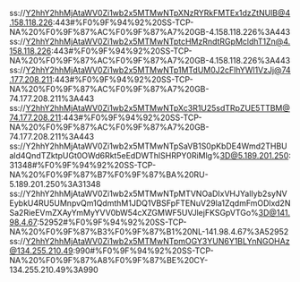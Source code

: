 ss://Y2hhY2hhMjAtaWV0Zi1wb2x5MTMwNTpXNzRYRkFMTEx1dzZtNUlB@4.158.118.226:443#%F0%9F%94%92%20SS-TCP-NA%20%F0%9F%87%AC%F0%9F%87%A7%20GB-4.158.118.226%3A443
ss://Y2hhY2hhMjAtaWV0Zi1wb2x5MTMwNTptcHMzRndtRGpMcldhT1Zn@4.158.118.226:443#%F0%9F%94%92%20SS-TCP-NA%20%F0%9F%87%AC%F0%9F%87%A7%20GB-4.158.118.226%3A443
ss://Y2hhY2hhMjAtaWV0Zi1wb2x5MTMwNTp1MTdUM0J2cFlhYWl1VzJj@74.177.208.211:443#%F0%9F%94%92%20SS-TCP-NA%20%F0%9F%87%AC%F0%9F%87%A7%20GB-74.177.208.211%3A443
ss://Y2hhY2hhMjAtaWV0Zi1wb2x5MTMwNTpXc3R1U25sdTRpZUE5TTBM@74.177.208.211:443#%F0%9F%94%92%20SS-TCP-NA%20%F0%9F%87%AC%F0%9F%87%A7%20GB-74.177.208.211%3A443
ss://Y2hhY2hhMjAtaWV0Zi1wb2x5MTMwNTpSaVB1S0pKbDE4Wmd2THBUald4QndTZktpUGt0OWd6Rkt5eEdDWThlSHRPY0RiMlg%3D@5.189.201.250:31348#%F0%9F%94%92%20SS-TCP-NA%20%F0%9F%87%B7%F0%9F%87%BA%20RU-5.189.201.250%3A31348
ss://Y2hhY2hhMjAtaWV0Zi1wb2x5MTMwNTpMTVNOaDIxVHJYalIyb2syNVEybkU4RU5UMnpvQm1QdmthM1JDQ1VBSFpFTENuV29la1ZqdmFmODlxd2NSa2RieEVmZXAyYmMyYVV0bW54cXZGMWF5UVJlejFKSGpVTGo%3D@141.98.4.67:52952#%F0%9F%94%92%20SS-TCP-NA%20%F0%9F%87%B3%F0%9F%87%B1%20NL-141.98.4.67%3A52952
ss://Y2hhY2hhMjAtaWV0Zi1wb2x5MTMwNTpmOGY3YUN6Y1BLYnNGOHAz@134.255.210.49:990#%F0%9F%94%92%20SS-TCP-NA%20%F0%9F%87%A8%F0%9F%87%BE%20CY-134.255.210.49%3A990
